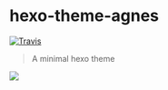 # hexo-theme-agnes


[![Travis](https://img.shields.io/travis/giuem/hexo-theme-agnes.svg?style=flat-square)](https://travis-ci.org/giuem/hexo-theme-agnes)

> A minimal hexo theme

![](https://user-images.githubusercontent.com/8272989/29495911-e09a5372-85fa-11e7-9c38-38756953e142.png)

